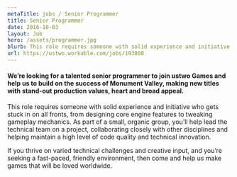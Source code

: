 ```yaml
---
metaTitle: jobs / Senior Programmer
title: Senior Programmer
date: 2016-10-03
layout: Job
hero: /assets/programmer.jpg
blurb: This role requires someone with solid experience and initiative who feels confident to work on all aspects of game making, from designing core engine features to tweaking gameplay mechanics.
url: https://ustwo.workable.com/jobs/193808
---
```


<div class="content-box squashed">

#### We’re looking for a talented senior programmer to join ustwo Games and help us to build on the success of Monument Valley, making new titles with stand-out production values, heart and broad appeal.

This role requires someone with solid experience and initiative who gets stuck in on all fronts, from designing core engine features to tweaking gameplay mechanics. As part of a small, organic group, you’ll help lead the technical team on a project, collaborating closely with other disciplines and helping maintain a high level of code quality and technical innovation.

If you thrive on varied technical challenges and creative input, and you’re seeking a fast-paced, friendly environment, then come and help us make games that will be loved worldwide.

</div>
